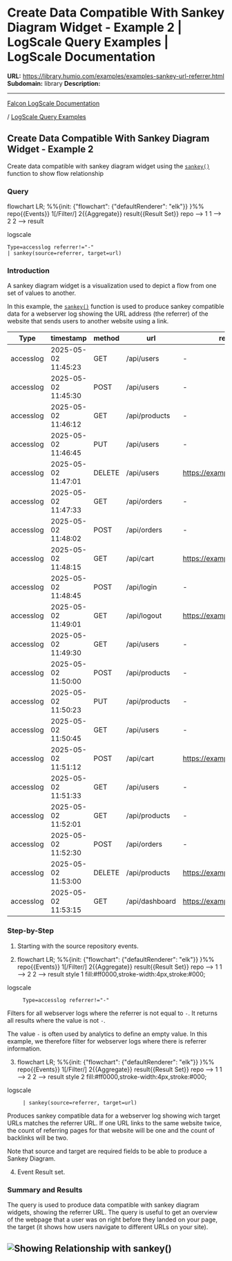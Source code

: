 # Create Data Compatible With Sankey Diagram Widget - Example 2 | LogScale Query Examples | LogScale Documentation

**URL:** https://library.humio.com/examples/examples-sankey-url-referrer.html
**Subdomain:** library
**Description:** 

---

[Falcon LogScale Documentation](https://library.humio.com)

/ [LogScale Query Examples](examples.html)

## Create Data Compatible With Sankey Diagram Widget - Example 2

Create data compatible with sankey diagram widget using the [`sankey()`](https://library.humio.com/data-analysis/functions-sankey.html) function to show flow relationship 

### Query

flowchart LR; %%{init: {"flowchart": {"defaultRenderer": "elk"}} }%% repo{{Events}} 1[/Filter/] 2{{Aggregate}} result{{Result Set}} repo --> 1 1 --> 2 2 --> result

logscale
    
    
    Type=accesslog referrer!="-"
    | sankey(source=referrer, target=url)

### Introduction

A sankey diagram widget is a visualization used to depict a flow from one set of values to another. 

In this example, the [`sankey()`](https://library.humio.com/data-analysis/functions-sankey.html) function is used to produce sankey compatible data for a webserver log showing the URL address (the referrer) of the website that sends users to another website using a link. 

Type| timestamp| method| url| referrer  
---|---|---|---|---  
accesslog| 2025-05-02 11:45:23| GET| /api/users| -  
accesslog| 2025-05-02 11:45:30| POST| /api/users| -  
accesslog| 2025-05-02 11:46:12| GET| /api/products| -  
accesslog| 2025-05-02 11:46:45| PUT| /api/users| -  
accesslog| 2025-05-02 11:47:01| DELETE| /api/users| https://example.com/user  
accesslog| 2025-05-02 11:47:33| GET| /api/orders| -  
accesslog| 2025-05-02 11:48:02| POST| /api/orders| -  
accesslog| 2025-05-02 11:48:15| GET| /api/cart| https://example.com/user  
accesslog| 2025-05-02 11:48:45| POST| /api/login| -  
accesslog| 2025-05-02 11:49:01| GET| /api/logout| https://example.com/login  
accesslog| 2025-05-02 11:49:30| GET| /api/users| -  
accesslog| 2025-05-02 11:50:00| POST| /api/products| -  
accesslog| 2025-05-02 11:50:23| PUT| /api/products| -  
accesslog| 2025-05-02 11:50:45| GET| /api/users| -  
accesslog| 2025-05-02 11:51:12| POST| /api/cart| https://example.com/user  
accesslog| 2025-05-02 11:51:33| GET| /api/users| -  
accesslog| 2025-05-02 11:52:01| GET| /api/products| -  
accesslog| 2025-05-02 11:52:30| POST| /api/orders| -  
accesslog| 2025-05-02 11:53:00| DELETE| /api/products| https://example.com/products  
accesslog| 2025-05-02 11:53:15| GET| /api/dashboard| https://example.com/products  
  
### Step-by-Step

  1. Starting with the source repository events.

  2. flowchart LR; %%{init: {"flowchart": {"defaultRenderer": "elk"}} }%% repo{{Events}} 1[/Filter/] 2{{Aggregate}} result{{Result Set}} repo --> 1 1 --> 2 2 --> result style 1 fill:#ff0000,stroke-width:4px,stroke:#000;

logscale
         
         Type=accesslog referrer!="-"

Filters for all webserver logs where the referrer is not equal to `-`. It returns all results where the value is not `-`. 

The value `-` is often used by analytics to define an empty value. In this example, we therefore filter for webserver logs where there is referrer information. 

  3. flowchart LR; %%{init: {"flowchart": {"defaultRenderer": "elk"}} }%% repo{{Events}} 1[/Filter/] 2{{Aggregate}} result{{Result Set}} repo --> 1 1 --> 2 2 --> result style 2 fill:#ff0000,stroke-width:4px,stroke:#000;

logscale
         
         | sankey(source=referrer, target=url)

Produces sankey compatible data for a webserver log showing wich target URLs matches the referrer URL. If one URL links to the same website twice, the count of referring pages for that website will be one and the count of backlinks will be two. 

Note that source and target are required fields to be able to produce a Sankey Diagram. 

  4. Event Result set.




### Summary and Results

The query is used to produce data compatible with sankey diagram widgets, showing the referrer URL. The query is useful to get an overview of the webpage that a user was on right before they landed on your page, the target (it shows how users navigate to different URLs on your site). 

![Showing Relationship with sankey\(\)](images/sankey-url-referrer.png)  
---
